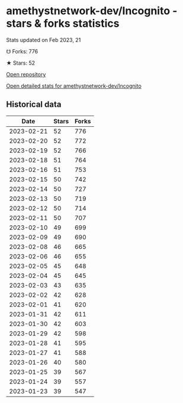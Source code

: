 # amethystnetwork-dev/Incognito - stars & forks statistics

Stats updated on Feb 2023, 21

☋ Forks: 776

★ Stars: 52

[Open repository](https://github.com/amethystnetwork-dev/Incognito)

[Open detailed stats for amethystnetwork-dev/Incognito](https://reviewgithub.com/rep/amethystnetwork-dev/Incognito)

## Historical data
| Date | Stars | Forks |
|------|-------|-------|
| 2023-02-21 | 52 | 776 | 
| 2023-02-20 | 52 | 772 | 
| 2023-02-19 | 52 | 766 | 
| 2023-02-18 | 51 | 764 | 
| 2023-02-16 | 51 | 753 | 
| 2023-02-15 | 50 | 742 | 
| 2023-02-14 | 50 | 727 | 
| 2023-02-13 | 50 | 719 | 
| 2023-02-12 | 50 | 714 | 
| 2023-02-11 | 50 | 707 | 
| 2023-02-10 | 49 | 699 | 
| 2023-02-09 | 49 | 690 | 
| 2023-02-08 | 46 | 665 | 
| 2023-02-06 | 46 | 655 | 
| 2023-02-05 | 45 | 648 | 
| 2023-02-04 | 45 | 645 | 
| 2023-02-03 | 43 | 635 | 
| 2023-02-02 | 42 | 628 | 
| 2023-02-01 | 41 | 620 | 
| 2023-01-31 | 42 | 611 | 
| 2023-01-30 | 42 | 603 | 
| 2023-01-29 | 42 | 598 | 
| 2023-01-28 | 41 | 595 | 
| 2023-01-27 | 41 | 588 | 
| 2023-01-26 | 40 | 580 | 
| 2023-01-25 | 39 | 567 | 
| 2023-01-24 | 39 | 557 | 
| 2023-01-23 | 39 | 547 | 

